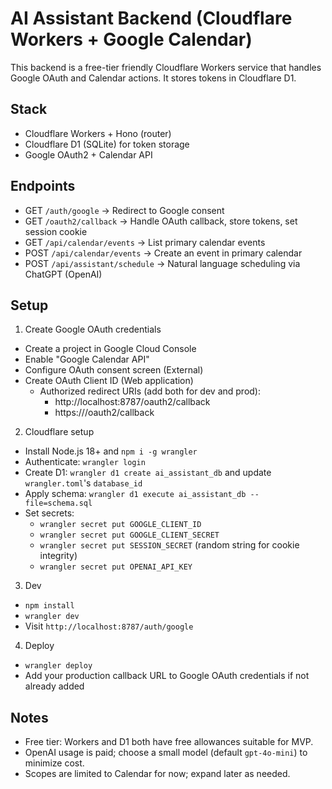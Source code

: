 # AI Assistant Backend (Cloudflare Workers + Google Calendar)

This backend is a free-tier friendly Cloudflare Workers service that handles Google OAuth and Calendar actions. It stores tokens in Cloudflare D1.

## Stack
- Cloudflare Workers + Hono (router)
- Cloudflare D1 (SQLite) for token storage
- Google OAuth2 + Calendar API

## Endpoints
- GET `/auth/google` → Redirect to Google consent
- GET `/oauth2/callback` → Handle OAuth callback, store tokens, set session cookie
- GET `/api/calendar/events` → List primary calendar events
- POST `/api/calendar/events` → Create an event in primary calendar
- POST `/api/assistant/schedule` → Natural language scheduling via ChatGPT (OpenAI)

## Setup
1) Create Google OAuth credentials
- Create a project in Google Cloud Console
- Enable "Google Calendar API"
- Configure OAuth consent screen (External)
- Create OAuth Client ID (Web application)
  - Authorized redirect URIs (add both for dev and prod):
    - http://localhost:8787/oauth2/callback
    - https://<your-worker-subdomain>/oauth2/callback

2) Cloudflare setup
- Install Node.js 18+ and `npm i -g wrangler`
- Authenticate: `wrangler login`
- Create D1: `wrangler d1 create ai_assistant_db` and update `wrangler.toml`'s `database_id`
- Apply schema: `wrangler d1 execute ai_assistant_db --file=schema.sql`
- Set secrets:
  - `wrangler secret put GOOGLE_CLIENT_ID`
  - `wrangler secret put GOOGLE_CLIENT_SECRET`
  - `wrangler secret put SESSION_SECRET` (random string for cookie integrity)
  - `wrangler secret put OPENAI_API_KEY`

3) Dev
- `npm install`
- `wrangler dev`
- Visit `http://localhost:8787/auth/google`

4) Deploy
- `wrangler deploy`
- Add your production callback URL to Google OAuth credentials if not already added

## Notes
- Free tier: Workers and D1 both have free allowances suitable for MVP.
- OpenAI usage is paid; choose a small model (default `gpt-4o-mini`) to minimize cost.
- Scopes are limited to Calendar for now; expand later as needed.

